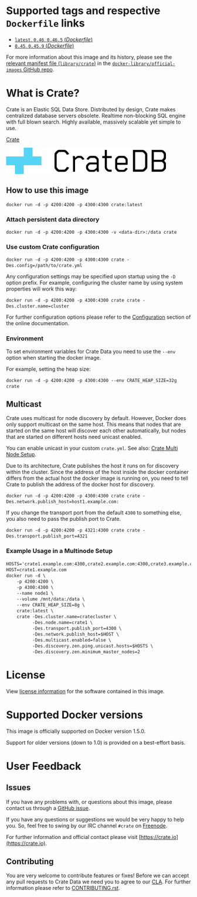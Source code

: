 # Supported tags and respective `Dockerfile` links

- [`latest`, `0.46`, `0.46.5` (*Dockerfile*)](https://github.com/crate/docker-crate/blob/0.46.5/Dockerfile)
- [`0.45`, `0.45.9` (*Dockerfile*)](https://github.com/crate/docker-crate/blob/0.45.9/Dockerfile)

For more information about this image and its history, please see the [relevant
manifest file
(`library/crate`)](https://github.com/docker-library/official-images/blob/master/library/crate)
in the [`docker-library/official-images` GitHub
repo](https://github.com/docker-library/official-images).

# What is Crate?

Crate is an Elastic SQL Data Store. Distributed by design, Crate makes
centralized database servers obsolete. Realtime non-blocking SQL engine with
full blown search. Highly available, massively scalable yet simple to use.

[Crate](https:/crate.io/)

![logo](https://raw.githubusercontent.com/docker-library/docs/master/crate/logo.png)

## How to use this image

    docker run -d -p 4200:4200 -p 4300:4300 crate:latest

### Attach persistent data directory

    docker run -d -p 4200:4200 -p 4300:4300 -v <data-dir>:/data crate

### Use custom Crate configuration

    docker run -d -p 4200:4200 -p 4300:4300 crate -Des.config=/path/to/crate.yml

Any configuration settings may be specified upon startup using the `-D` option
prefix. For example, configuring the cluster name by using system properties
will work this way:

    docker run -d -p 4200:4200 -p 4300:4300 crate crate -Des.cluster.name=cluster

For further configuration options please refer to the
[Configuration](https://crate.io/docs/stable/configuration.html) section of the
online documentation.

### Environment

To set environment variables for Crate Data you need to use the `--env` option
when starting the docker image.

For example, setting the heap size:

    docker run -d -p 4200:4200 -p 4300:4300 --env CRATE_HEAP_SIZE=32g crate

## Multicast

Crate uses multicast for node discovery by default. However, Docker does only
support multicast on the same host. This means that nodes that are started on
the same host will discover each other automatically, but nodes that are started
on different hosts need unicast enabled.

You can enable unicast in your custom `crate.yml`.
See also: [Crate Multi Node
Setup](https://crate.io/docs/en/latest/best_practice/multi_node_setup.html).

Due to its architecture, Crate publishes the host it runs on for discovery
within the cluster. Since the address of the host inside the docker container
differs from the actual host the docker image is running on, you need to tell
Crate to publish the address of the docker host for discovery.

    docker run -d -p 4200:4200 -p 4300:4300 crate crate -Des.network.publish_host=host1.example.com:

If you change the transport port from the default `4300` to something else,
you also need to pass the publish port to Crate.

    docker run -d -p 4200:4200 -p 4321:4300 crate crate -Des.transport.publish_port=4321

### Example Usage in a Multinode Setup

    HOSTS='crate1.example.com:4300,crate2.example.com:4300,crate3.example.com:4300'
    HOST=crate1.example.com
    docker run -d \
        -p 4200:4200 \
        -p 4300:4300 \
        --name node1 \
        --volume /mnt/data:/data \
        --env CRATE_HEAP_SIZE=8g \
        crate:latest \
        crate -Des.cluster.name=cratecluster \
              -Des.node.name=crate1 \
              -Des.transport.publish_port=4300 \
              -Des.network.publish_host=$HOST \
              -Des.multicast.enabled=false \
              -Des.discovery.zen.ping.unicast.hosts=$HOSTS \
              -Des.discovery.zen.minimum_master_nodes=2

# License

View [license
information](https://github.com/crate/crate/blob/master/LICENSE.txt) for the
software contained in this image.

# Supported Docker versions

This image is officially supported on Docker version 1.5.0.

Support for older versions (down to 1.0) is provided on a best-effort basis.

# User Feedback

## Issues

If you have any problems with, or questions about this image, please contact us
through a [GitHub issue](https://github.com/crate/docker-crate/issues).

If you have any questions or suggestions we would be very happy to help you. So,
feel free to swing by our IRC channel `#crate` on
[Freenode](http://freenode.net).

For further information and official contact please visit
[https://crate.io](https://crate.io).

## Contributing

You are very welcome to contribute features or fixes! Before we can accept any
pull requests to Crate Data we need you to agree to our
[CLA](https://crate.io/community/contribute/). For further information please
refer to
[CONTRIBUTING.rst](https://github.com/crate/crate/blob/master/CONTRIBUTING.rst).
